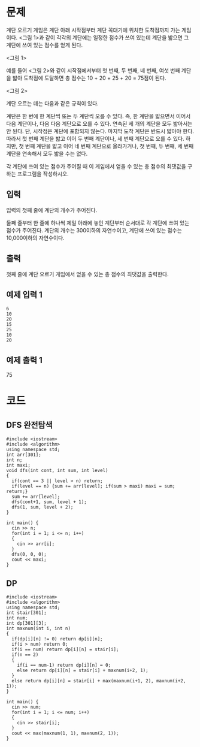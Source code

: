 # 문제
계단 오르기 게임은 계단 아래 시작점부터 계단 꼭대기에 위치한 도착점까지 가는 게임이다. <그림 1>과 같이 각각의 계단에는 일정한 점수가 쓰여 있는데 계단을 밟으면 그 계단에 쓰여 있는 점수를 얻게 된다.



<그림 1>

예를 들어 <그림 2>와 같이 시작점에서부터 첫 번째, 두 번째, 네 번째, 여섯 번째 계단을 밟아 도착점에 도달하면 총 점수는 10 + 20 + 25 + 20 = 75점이 된다.



<그림 2>

계단 오르는 데는 다음과 같은 규칙이 있다.

계단은 한 번에 한 계단씩 또는 두 계단씩 오를 수 있다. 즉, 한 계단을 밟으면서 이어서 다음 계단이나, 다음 다음 계단으로 오를 수 있다.
연속된 세 개의 계단을 모두 밟아서는 안 된다. 단, 시작점은 계단에 포함되지 않는다.
마지막 도착 계단은 반드시 밟아야 한다.
따라서 첫 번째 계단을 밟고 이어 두 번째 계단이나, 세 번째 계단으로 오를 수 있다. 하지만, 첫 번째 계단을 밟고 이어 네 번째 계단으로 올라가거나, 첫 번째, 두 번째, 세 번째 계단을 연속해서 모두 밟을 수는 없다.

각 계단에 쓰여 있는 점수가 주어질 때 이 게임에서 얻을 수 있는 총 점수의 최댓값을 구하는 프로그램을 작성하시오.

## 입력
입력의 첫째 줄에 계단의 개수가 주어진다.

둘째 줄부터 한 줄에 하나씩 제일 아래에 놓인 계단부터 순서대로 각 계단에 쓰여 있는 점수가 주어진다. 계단의 개수는 300이하의 자연수이고, 계단에 쓰여 있는 점수는 10,000이하의 자연수이다.

## 출력
첫째 줄에 계단 오르기 게임에서 얻을 수 있는 총 점수의 최댓값을 출력한다.

## 예제 입력 1 
```
6
10
20
15
25
10
20
```
## 예제 출력 1 
75

# 코드

## DFS 완전탐색
```
#include <iostream>
#include <algorithm>
using namespace std;
int arr[301];
int n;
int maxi;
void dfs(int cont, int sum, int level)
{
  if(cont == 3 || level > n) return;
  if(level == n) {sum += arr[level]; if(sum > maxi) maxi = sum; return;} 
  sum += arr[level];
  dfs(cont+1, sum, level + 1);
  dfs(1, sum, level + 2);
}

int main() {
  cin >> n;
  for(int i = 1; i <= n; i++)
  {
    cin >> arr[i];
  }
  dfs(0, 0, 0);
  cout << maxi;
}
```
## DP
```
#include <iostream>
#include <algorithm>
using namespace std;
int stair[301];
int num;
int dp[301][3];
int maxnum(int i, int n)
{
  if(dp[i][n] != 0) return dp[i][n];
  if(i > num) return 0;
  if(i == num) return dp[i][n] = stair[i];
  if(n == 2)
  {
    if(i == num-1) return dp[i][n] = 0;
    else return dp[i][n] = stair[i] + maxnum(i+2, 1);
  }
  else return dp[i][n] = stair[i] + max(maxnum(i+1, 2), maxnum(i+2, 1));
}

int main() {
  cin >> num;
  for(int i = 1; i <= num; i++)
  {
    cin >> stair[i];
  }
  cout << max(maxnum(1, 1), maxnum(2, 1));
} 
```
